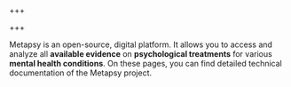 +++

+++

Metapsy is an open-source, digital platform. It allows you to access and
analyze all **available evidence** on **psychological treatments** for various **mental health conditions**. On these pages, you can find detailed technical documentation of the Metapsy project.

